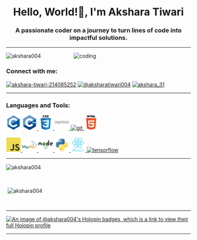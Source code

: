 <h1 align="center">Hello, World!👋, I'm Akshara Tiwari</h1>
<h3 align="center">A passionate coder on a journey to turn lines of code into impactful solutions.</h3>
<hr>
<img align = "right" width = "320" alt = "coding" src = "https://camo.githubusercontent.com/3753b18a8c7b146e3e7b6d587ee6f72feb44ca788524c36a088659e180ef9c42/68747470733a2f2f63646e612e61727473746174696f6e2e636f6d2f702f6173736574732f696d616765732f696d616765732f3034322f3633312f3238362f6f726967696e616c2f627279616e2d726f6472696775657a2d62656c6368696269612d312d726967687473706565642e6769663f31363335303337353632">

<p align="left" width = "40"> <img src="https://komarev.com/ghpvc/?username=akshara004&label=Profile%20views&color=0e75b6&style=flat" alt="akshara004" /> </p>
<!-- <hr>
<p align="left"> <a href="https://github.com/ryo-ma/github-profile-trophy"><img src="https://github-profile-trophy.vercel.app/?username=akshara004" alt="akshara004" /></a> </p>
<hr> -->
<h3 align="left">Connect with me:</h3>
<p align="left">
<a href="https://linkedin.com/in/akshara-tiwari-214085252" target="blank"><img align="center" src="https://raw.githubusercontent.com/rahuldkjain/github-profile-readme-generator/master/src/images/icons/Social/linked-in-alt.svg" alt="akshara-tiwari-214085252" height="30" width="40" /></a>
<a href="https://www.hackerrank.com/aksharatiwari004" target="blank"><img align="center" src="https://raw.githubusercontent.com/rahuldkjain/github-profile-readme-generator/master/src/images/icons/Social/hackerrank.svg" alt="@aksharatiwari004" height="30" width="40" /></a>
<a href="https://www.leetcode.com/akshara_31" target="blank"><img align="center" src="https://raw.githubusercontent.com/rahuldkjain/github-profile-readme-generator/master/src/images/icons/Social/leet-code.svg" alt="akshara_31" height="30" width="40" /></a>
</p>
<hr>
<h3 align="left">Languages and Tools:</h3>
<p align="left"> 
    <a href="https://www.cprogramming.com/" target="_blank" rel="noreferrer"><img src="https://raw.githubusercontent.com/devicons/devicon/master/icons/c/c-original.svg" alt="c" width="40" height="40"/></a>
    <a href="https://www.w3schools.com/cpp/" target="_blank" rel="noreferrer"> <img src="https://raw.githubusercontent.com/devicons/devicon/master/icons/cplusplus/cplusplus-original.svg" alt="cplusplus" width="40" height="40"/> </a> 
    <a href="https://www.w3schools.com/css/" target="_blank" rel="noreferrer"> <img src="https://raw.githubusercontent.com/devicons/devicon/master/icons/css3/css3-original-wordmark.svg" alt="css3" width="40" height="40"/> </a> 
    <a href="https://expressjs.com" target="_blank" rel="noreferrer"> <img src="https://raw.githubusercontent.com/devicons/devicon/master/icons/express/express-original-wordmark.svg" alt="express" width="40" height="40"/> </a> 
    <a href="https://git-scm.com/" target="_blank" rel="noreferrer"> <img src="https://www.vectorlogo.zone/logos/git-scm/git-scm-icon.svg" alt="git" width="40" height="40"/> </a> 
    <a href="https://www.w3.org/html/" target="_blank" rel="noreferrer"> <img src="https://raw.githubusercontent.com/devicons/devicon/master/icons/html5/html5-original-wordmark.svg" alt="html5" width="40" height="40"/> </a> <br><br>
    <a href="https://developer.mozilla.org/en-US/docs/Web/JavaScript" target="_blank" rel="noreferrer"> <img src="https://raw.githubusercontent.com/devicons/devicon/master/icons/javascript/javascript-original.svg" alt="javascript" width="40" height="40"/> </a> 
    <a href="https://www.mysql.com/" target="_blank" rel="noreferrer"> <img src="https://raw.githubusercontent.com/devicons/devicon/master/icons/mysql/mysql-original-wordmark.svg" alt="mysql" width="40" height="40"/> </a> 
    <a href="https://nodejs.org" target="_blank" rel="noreferrer"> <img src="https://raw.githubusercontent.com/devicons/devicon/master/icons/nodejs/nodejs-original-wordmark.svg" alt="nodejs" width="40" height="40"/> </a> 
    <a href="https://www.python.org" target="_blank" rel="noreferrer"> <img src="https://raw.githubusercontent.com/devicons/devicon/master/icons/python/python-original.svg" alt="python" width="40" height="40"/> </a> 
    <a href="https://reactjs.org/" target="_blank" rel="noreferrer"> <img src="https://raw.githubusercontent.com/devicons/devicon/master/icons/react/react-original-wordmark.svg" alt="react" width="40" height="40"/> </a> 
    <a href="https://www.tensorflow.org" target="_blank" rel="noreferrer"> <img src="https://www.vectorlogo.zone/logos/tensorflow/tensorflow-icon.svg" alt="tensorflow" width="40" height="40"/> </a> </p>


<hr>
<p><img align="center" width="50%" src="https://github-readme-streak-stats.herokuapp.com/?user=akshara004&" alt="akshara004" /></p><br>
<p>&nbsp;<img align="center" width="50%" src="https://github-readme-stats.vercel.app/api?username=akshara004&show_icons=true&locale=en" alt="akshara004" /></p>
<br>

<!-- <img align="center" width="100%"  height="250" src="https://github-readme-stats.vercel.app/api/top-langs?username=akshara004&show_icons=true&locale=en&layout=compact" alt="akshara004" />
-->
<hr>

[![An image of  @akshara004's Holopin badges, which is a link to view their full Holopin profile](https://holopin.me/akshara004)](https://holopin.io/@akshara004)

<hr>
<!---
Akshara004/Akshara004 is a ✨ special ✨ repository because its `README.md` (this file) appears on your GitHub profile.
You can click the Preview link to take a look at your changes.
--->

